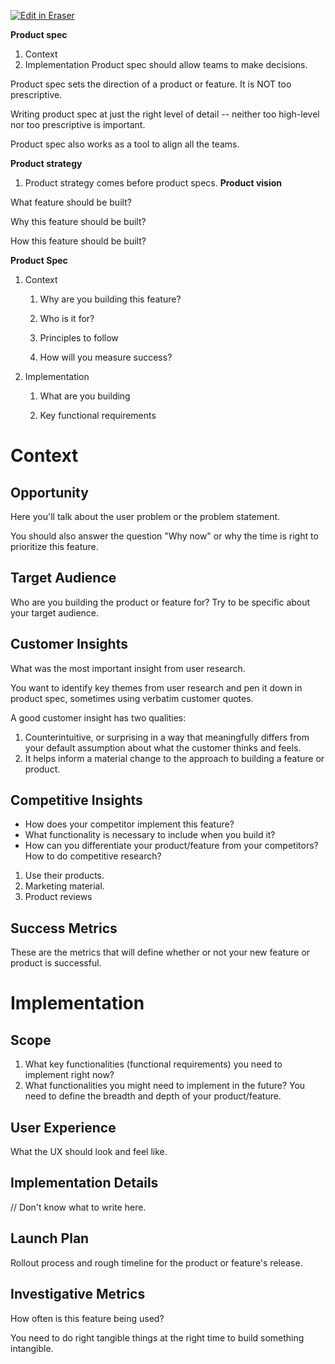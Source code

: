 [![Edit in Eraser](https://firebasestorage.googleapis.com/v0/b/second-petal-295822.appspot.com/o/images%2Fgithub%2FOpen%20in%20Eraser.svg?alt=media&token=968381c8-a7e7-472a-8ed6-4a6626da5501)](https://app.eraser.io/workspace/rUVOOjMWuir53ftm9t5u)






**Product spec**

1. Context
2. Implementation
Product spec should allow teams to make decisions.

Product spec sets the direction of a product or feature. It is NOT too prescriptive.

Writing product spec at just the right level of detail -- neither too high-level nor too prescriptive is important.

Product spec also works as a tool to align all the teams.

**Product strategy**

1. Product strategy comes before product specs.
**Product vision**



What feature should be built?

Why this feature should be built?

How this feature should be built?



**Product Spec**

1. Context
    1. Why are you building this feature?

    2. Who is it for?

    3. Principles to follow

    4. How will you measure success?
2. Implementation
    1. What are you building

    2. Key functional requirements


# Context
## Opportunity
Here you'll talk about the user problem or the problem statement.

You should also answer the question "Why now" or why the time is right to prioritize this feature.

## Target Audience
Who are you building the product or feature for? Try to be specific about your target audience.

## Customer Insights
What was the most important insight from user research.

You want to identify key themes from user research and pen it down in product spec, sometimes using verbatim customer quotes.

 A good customer insight has two qualities: 

1. Counterintuitive, or surprising in a way that meaningfully differs from your default assumption about what the customer thinks and feels. 
2. It helps inform a material change to the approach to building a feature or product.
## Competitive Insights
- How does your competitor implement this feature?
- What functionality is necessary to include when you build it?
- How can you differentiate your product/feature from your competitors?
How to do competitive research?

1. Use their products.
2. Marketing material.
3. Product reviews
## Success Metrics
These are the metrics that will define whether or not your new feature or product is successful.

# Implementation
## Scope
1. What key functionalities (functional requirements) you need to implement right now?
2. What functionalities you might need to implement in the future?
You need to define the breadth and depth of your product/feature.

## User Experience
What the UX should look and feel like.

## Implementation Details
// Don't know what to write here.

## Launch Plan
Rollout process and rough timeline for the product or feature's release.

## Investigative Metrics
How often is this feature being used?











You need to do right tangible things at the right time to build something intangible.












<!--- Eraser file: https://app.eraser.io/workspace/rUVOOjMWuir53ftm9t5u --->